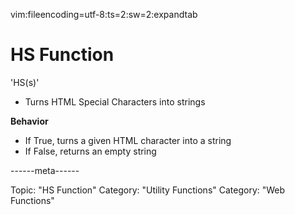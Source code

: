 vim:fileencoding=utf-8:ts=2:sw=2:expandtab

#  HS Function

'HS(s)'

- Turns HTML Special Characters into strings

**Behavior**

- If True, turns a given HTML character into a string
- If False, returns an empty string

------meta------

Topic: "HS Function"
Category: "Utility Functions"
Category: "Web Functions"
